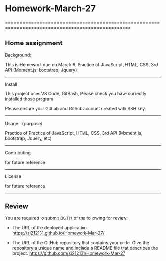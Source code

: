 # Homework-March-27
==================================================================================================


Home assignment 
--------------------------------------------------------------------------------------------------
Background:

This is Homework due on March 6. Practice of JavaScript, HTML, CSS, 3rd API (Moment.js; bootstrap; Jquery)

--------------------------------------------------------------------------------------------------
Install

This project uses VS Code, GitBash, Please check you have correctly installed those program 

Please ensure your GitLab and Github account created with SSH key.

--------------------------------------------------------------------------------------------------
Usage （purpose）

Practice of Practice of JavaScript, HTML, CSS, 3rd API (Moment.js, bootstrap, Jquery, etc)

--------------------------------------------------------------------------------------------------

Contributing 

for future reference 

--------------------------------------------------------------------------------------------------
License 

for future reference 

--------------------------------------------------------------------------------------------------

## Review

You are required to submit BOTH of the following for review:

* The URL of the deployed application.
        https://sj212131.github.io/Homework-Mar-27/
        
* The URL of the GitHub repository that contains your code. Give the repository a unique name and include a README file that describes the project.
        https://github.com/sj212131/Homework-Mar-27